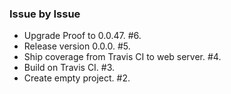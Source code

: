 ### Issue by Issue

 * Upgrade Proof to 0.0.47. #6.
 * Release version 0.0.0. #5.
 * Ship coverage from Travis CI to web server. #4.
 * Build on Travis CI. #3.
 * Create empty project. #2.
